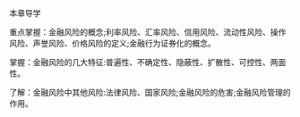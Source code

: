 本章导学

重点掌握：金融风险的概念;利率风险、汇率风险、信用风险、流动性风险、操作风险、声誉风险、价格风险的定义;金融行为证券化的概念。

掌握：金融风险的几大特征:普遍性、不确定性、隐蔽性、扩散性、可控性、两面性。

了解：金融风险中其他风险:法律风险、国家风险;金融风险的危害;金融风险管理的作用。